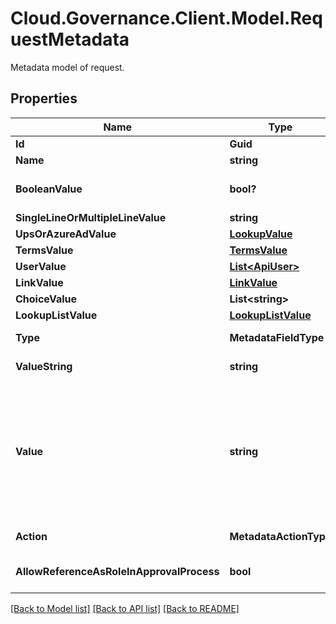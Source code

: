 # Cloud.Governance.Client.Model.RequestMetadata
Metadata model of request.
## Properties

Name | Type | Description | Notes
------------ | ------------- | ------------- | -------------
**Id** | **Guid** | Id of metadata. | [optional] 
**Name** | **string** | Name of metadata. | [optional] 
**BooleanValue** | **bool?** | Value of Yes/No metadata. | [optional] [default to false]
**SingleLineOrMultipleLineValue** | **string** | Value of Single/Multiple line of text metadata. | [optional] 
**UpsOrAzureAdValue** | [**LookupValue**](LookupValue.md) | Value of User Profile or Azure AD metadata. | [optional] 
**TermsValue** | [**TermsValue**](TermsValue.md) | Value of Managed metadata metadata. | [optional] 
**UserValue** | [**List&lt;ApiUser&gt;**](ApiUser.md) | Value of Person or Group metadata. | [optional] 
**LinkValue** | [**LinkValue**](LinkValue.md) | Value of Hyperlink metadata. | [optional] 
**ChoiceValue** | **List&lt;string&gt;** | Value of Choice metadata. | [optional] 
**LookupListValue** | [**LookupListValue**](LookupListValue.md) | Value of Lookup to SharePoint library/list metadata. | [optional] 
**Type** | **MetadataFieldType** | Type of metadata. | [optional] [readonly] 
**ValueString** | **string** | Display value of metadata. | [optional] [readonly] 
**Value** | **string** | Value of metadata, you can set this value for all metadata types when calling API  Examples:  Yes/No metadata: \&quot;True\&quot;  User Profile or Azure AD metadata: \&quot;user1@example.com\&quot;  Managed metadata metadata: \&quot;term1;term2\&quot;  Person or Group metadata: \&quot;user1@example.com;user2@example.com\&quot;  Hyperlink metadata: \&quot;linktitle;linkaddress\&quot;  Lookup to SharePoint library/list metadata: \&quot;value\&quot;  Choice metadata: \&quot;choice1;choice2\&quot; | [optional] 
**Action** | **MetadataActionType** | Action of metadata, used in change workspace metadata service. | [optional] 
**AllowReferenceAsRoleInApprovalProcess** | **bool** | Whether the metadata is allowed to be referenced as a variable role that can be selected in an approval process. | [optional] [default to false]

[[Back to Model list]](../README.md#documentation-for-models) [[Back to API list]](../README.md#documentation-for-api-endpoints) [[Back to README]](../README.md)

